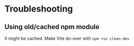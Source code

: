 # Troubleshooting

## Using old/cached npm module

It might be cached. Make Vite do-over with `npm run clean-dev`